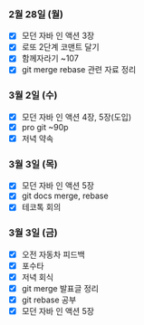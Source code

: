 ### 2월 28일 (월)
- [x] 모던 자바 인 액션 3장
- [x] 로또 2단계 코맨트 달기
- [x] 함께자라기 ~107
- [x] git merge rebase 관련 자료 정리

### 3월 2일 (수)
- [x] 모던 자바 인 액션 4장, 5장(도입)
- [x] pro git ~90p
- [x] 저녁 약속

### 3월 3일 (목)
- [x] 모던 자바 인 액션 5장
- [x] git docs merge, rebase
- [x] 테코톡 회의

### 3월 3일 (금)
- [x] 오전 자동차 피드백
- [x] 포수타
- [x] 저녁 회식
- [x] git merge 발표글 정리
- [x] git rebase 공부
- [x] 모던 자바 인 액션 5장
